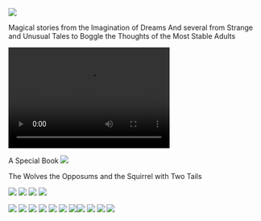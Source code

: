 

![](images/sometrainTT.png)


      
Magical stories from the Imagination of Dreams
And several from Strange and Unusual Tales to Boggle the Thoughts of the Most Stable Adults

<video src="https://kidsbooksandfun.com/Video/cookiemonster.avi" width="320" height="200" controls preload></video>

A Special Book
![](images/wolves.png)

<source src="https://github.com/archangelstv/Kids-Books-and-Fun/Video/cookiemonster.avi" /> <source src="https://github.com/archangelstv/kidsbooksandfun/Video/cookiemonster.avi" />


The Wolves the Opposums and the Squirrel with Two Tails

<source src="https://http://archangelstv.github.io/kidsbooksandfun/Video/cookiemonster.avi" />

![](images/RingofSkeletons.jpg) ![](images/curse.jpg) ![](images/Bridge1.jpg) ![](images/godivawhata.jpg)

![](images/lady.jpg) ![](images/searchblackrose.jpg) ![](images/wizard.jpg) ![](images/tomturkey.jpg) 
![](images/unicorns.jpg)  ![](images/treasure.jpg) ![](images/summer.jpg)![](images/blackcats.jpg)
![](images/skeleton.png) ![](images/shipBirds.png) ![](images/cattmouseM.png)
